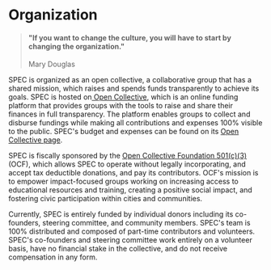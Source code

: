 # Organization

> #### "If you want to change the culture, you will have to start by changing the organization."
>
> Mary Douglas

SPEC is organized as an open collective, a collaborative group that has a shared mission, which raises and spends funds transparently to achieve its goals. SPEC is hosted on[ Open Collective](https://opencollective.com/), which is an online funding platform that provides groups with the tools to raise and share their finances in full transparency. The platform enables groups to collect and disburse fundings while making all contributions and expenses 100% visible to the public. SPEC's budget and expenses can be found on its [Open Collective page](https://opencollective.com/spec).

SPEC is fiscally sponsored by the [Open Collective Foundation 501\(c\)\(3\)](https://opencollective.foundation/) \(OCF\), which allows SPEC to operate without legally incorporating, and accept tax deductible donations, and pay its contributors. OCF's mission is to empower impact-focused groups working on increasing access to educational resources and training, creating a positive social impact, and fostering civic participation within cities and communities.

Currently, SPEC is entirely funded by individual donors including its co-founders, steering committee, and community members. SPEC's team is 100% distributed and composed of part-time contributors and volunteers. SPEC's co-founders and steering committee work entirely on a volunteer basis, have no financial stake in the collective, and do not receive compensation in any form.

